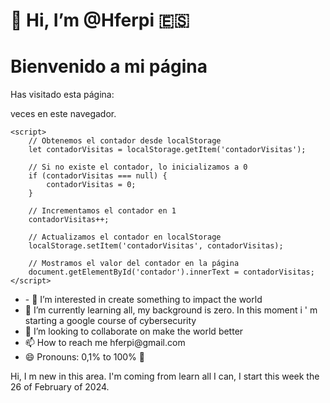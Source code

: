 <bodye>
  <h1>
   👋 Hi, I’m @Hferpi 🇪🇸   
  </h1>  
   <h1>Bienvenido a mi página</h1>
    <p>Has visitado esta página:</p>
    <div class="contador" id="contador"></div>
    <p>veces en este navegador.</p>

    <script>
        // Obtenemos el contador desde localStorage
        let contadorVisitas = localStorage.getItem('contadorVisitas');
        
        // Si no existe el contador, lo inicializamos a 0
        if (contadorVisitas === null) {
            contadorVisitas = 0;
        }

        // Incrementamos el contador en 1
        contadorVisitas++;

        // Actualizamos el contador en localStorage
        localStorage.setItem('contadorVisitas', contadorVisitas);

        // Mostramos el valor del contador en la página
        document.getElementById('contador').innerText = contadorVisitas;
    </script>
<div>
  <ul>
<li>- 👀 I’m interested in create something to impact the world</li>

<li> 🌱 I’m currently learning all, my background is zero. In this moment i ' m starting a google course of cybersecurity </li>
<li> 💞️ I’m looking to collaborate on make the world better </li>
<li> 📫 How to reach me hferpi@gmail.com </li>
<li> 😄 Pronouns: 0,1% to 100% 🔁 </li>
  </ul>
</div>

Hi, I m new in this area. I'm coming from learn all I can, I start this week the 26 of February of 2024.


</bodye>
